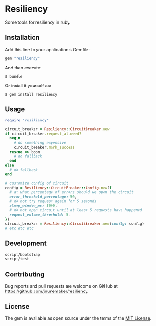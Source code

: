 # Resiliency

Some tools for resiliency in ruby.

## Installation

Add this line to your application's Gemfile:

```ruby
gem "resiliency"
```

And then execute:

    $ bundle

Or install it yourself as:

    $ gem install resiliency

## Usage

```ruby
require "resiliency"

circuit_breaker = Resiliency::CircuitBreaker.new
if circuit_breaker.request_allowed?
  begin
    # do something expensive
    circuit_breaker.mark_success
  rescue => boom
    # do fallback
  end
else
  # do fallback
end

# customize config of circuit
config = Resiliency::CircuitBreaker::Config.new({
  # at what percentage of errors should we open the circuit
  error_threshold_percentage: 50,
  # do not try request again for 5 seconds
  sleep_window_ms: 5000,
  # do not open circuit until at least 5 requests have happened
  request_volume_threshold: 5,
})
circuit_breaker = Resiliency::CircuitBreaker.new(config: config)
# etc etc etc
```

## Development

```bash
script/bootstrap
script/test
```

## Contributing

Bug reports and pull requests are welcome on GitHub at https://github.com/jnunemaker/resiliency.

## License

The gem is available as open source under the terms of the [MIT License](http://opensource.org/licenses/MIT).
